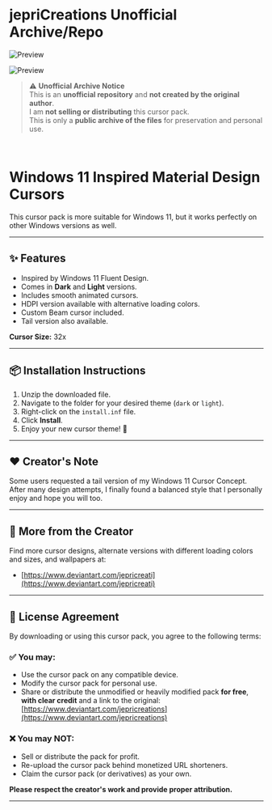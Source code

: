 # jepriCreations Unofficial Archive/Repo

![Preview](https://github.com/user-attachments/assets/f4adfb7e-eb4c-4f6c-adab-bfb1dceaa1f6)

![Preview](https://github.com/user-attachments/assets/3448e138-4236-495e-a6aa-fca5fa42243d)

> ⚠️ **Unofficial Archive Notice**  
> This is an **unofficial repository** and **not created by the original author**.  
> I am **not selling or distributing** this cursor pack.  
> This is only a **public archive of the files** for preservation and personal use.

<br>

# Windows 11 Inspired Material Design Cursors

This cursor pack is more suitable for Windows 11, but it works perfectly on other Windows versions as well.

---

## ✨ Features

- Inspired by Windows 11 Fluent Design.
- Comes in **Dark** and **Light** versions.
- Includes smooth animated cursors.
- HDPI version available with alternative loading colors.
- Custom Beam cursor included.
- Tail version also available.

**Cursor Size:** 32x

---

## 📦 Installation Instructions

1. Unzip the downloaded file.
2. Navigate to the folder for your desired theme (`dark` or `light`).
3. Right-click on the `install.inf` file.
4. Click **Install**.
5. Enjoy your new cursor theme! 🎉

---

## ❤️ Creator's Note

Some users requested a tail version of my Windows 11 Cursor Concept. After many design attempts, I finally found a balanced style that I personally enjoy and hope you will too.

---

## 🔗 More from the Creator

Find more cursor designs, alternate versions with different loading colors and sizes, and wallpapers at:

- [https://www.deviantart.com/jepricreati](https://www.deviantart.com/jepricreati)

---

## 📄 License Agreement

By downloading or using this cursor pack, you agree to the following terms:

### ✅ You may:
- Use the cursor pack on any compatible device.
- Modify the cursor pack for personal use.
- Share or distribute the unmodified or heavily modified pack **for free**, **with clear credit** and a link to the original:
  [https://www.deviantart.com/jepricreations](https://www.deviantart.com/jepricreations)

### ❌ You may NOT:
- Sell or distribute the pack for profit.
- Re-upload the cursor pack behind monetized URL shorteners.
- Claim the cursor pack (or derivatives) as your own.

**Please respect the creator's work and provide proper attribution.**

---
